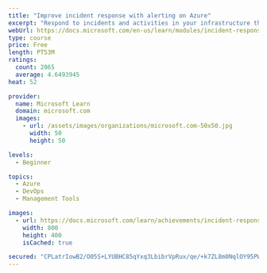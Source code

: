 ```yaml
---
title: "Improve incident response with alerting on Azure"
excerpt: "Respond to incidents and activities in your infrastructure through alerting capabilities in Azure Monitor."
webUrl: https://docs.microsoft.com/en-us/learn/modules/incident-response-with-alerting-on-azure/
type: course
price: Free
length: PT53M
ratings:
  count: 2065
  average: 4.6493945
heat: 52

provider:
  name: Microsoft Learn
  domain: microsoft.com
  images:
    - url: /assets/images/organizations/microsoft.com-50x50.jpg
      width: 50
      height: 50

levels:
  - Beginner

topics:
  - Azure
  - DevOps
  - Management Tools

images:
  - url: https://docs.microsoft.com/learn/achievements/incident-response-with-alerting-on-azure-social.png
    width: 800
    height: 400
    isCached: true

secured: "CPLatrIowB2/O05S+LYUBHC85qYxq3LbibrVpRux/qe/+k7ZL8m0NqlOY95PWshFZHrGN3fCPUdIXjpRFjNxtXVOB1Y3tppMORhH8iHLHetGnG1K4cA1CO5dhynF02UAyhadk6jP+iK4pSsMiGjIhrOCaAdrRF4jCUQzJrlTcLBGidm32sVq4VSet8GPhcMbRoWbz+PBGLQ2AuDLC4XJ9bStAC/058ImPtVmMfcb2g4QLE9KAHUUia7AWdAon4BEQu/eGZhOH+hzAzKDpd2awT+G2fyEfmrUsyvBRw1k11WUIMm0IGYDmLpJedukjb7jO7iXFVGPlKOD6cNnVFskXnMzvo3Jc4RkAwoXtV5B28ye8FqwTgvUH4zGLFROp+wKXd1QpscMDGb0smtn3HyIm3u2iiwghiN+iQXWW8Fm1eA=;MJUv+jlv1FkFIJGNxpOipA=="
---
```



